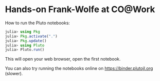 # Hands-on Frank-Wolfe at CO@Work

How to run the Pluto notebooks:
```julia
julia> using Pkg
julia> Pkg.activate(".")
julia> Pkg.update()
julia> using Pluto
julia> Pluto.run()
```

This will open your web browser, open the first notebook.

You can also try running the notebooks online on https://binder.plutojl.org (slower).
